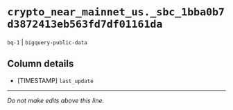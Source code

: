 # `crypto_near_mainnet_us._sbc_1bba0b7d3872413eb563fd7df01161da`
`bq-1` | `bigquery-public-data`

## Column details
* [TIMESTAMP] `last_update`

-------------------------------------------------------------------------------
*Do not make edits above this line.*
